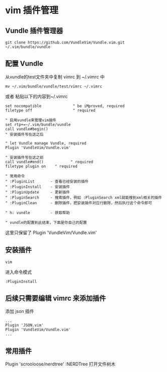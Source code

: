 # vim 插件管理
## Vundle 插件管理器
``` 
git clone https://github.com/VundleVim/Vundle.vim.git ~/.vim/bundle/vundle
```
## 配置 Vundle
从vundle的test文件夹中复制 vimrc 到 ~/.vimrc 中 
```
mv ~/.vim/bundle/vundle/test/vimrc ~/.vimrc
```
或者 
粘贴以下的内容到~/.vimrc
```
set nocompatible              " be iMproved, required
filetype off                  " required

" 启用vundle来管理vim插件
set rtp+=~/.vim/bundle/vundle
call vundle#begin()
" 安装插件写在这之后

" let Vundle manage Vundle, required
Plugin 'VundleVim/Vundle.vim'

" 安装插件写在这之前
call vundle#end()            " required
filetype plugin on    " required

" 常用命令
" :PluginList       - 查看已经安装的插件
" :PluginInstall    - 安装插件
" :PluginUpdate     - 更新插件
" :PluginSearch     - 搜索插件，例如 :PluginSearch xml就能搜到xml相关的插件
" :PluginClean      - 删除插件，把安装插件对应行删除，然后执行这个命令即可

" h: vundle         - 获取帮助

" vundle的配置到此结束，下面是你自己的配置
``` 
这里只保留了 Plugin 'VundleVim/Vundle.vim' 

## 安装插件
```
vim 
```
进入命令模式
```
:PluginInstall
```
## 后续只需要编辑 vimrc 来添加插件
添加 json 插件 
```
...
Plugin 'JSON.vim'
Plugin 'VundleVim/Vundle.vim'
...
```

## 常用插件
Plugin 'scrooloose/nerdtree'
:NERDTree 打开文件树木

